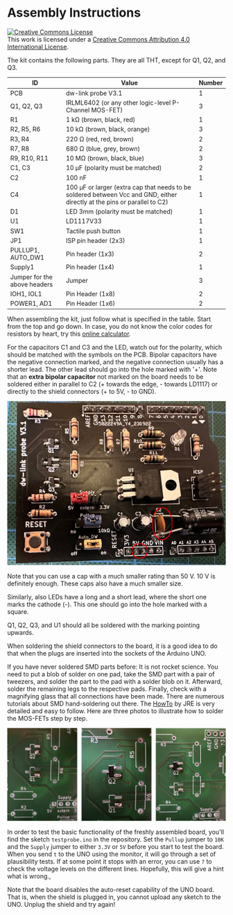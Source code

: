 # Assembly Instructions 

<a rel="license" href="http://creativecommons.org/licenses/by/4.0/"><img alt="Creative Commons License" style="border-width:0" src="https://i.creativecommons.org/l/by/4.0/88x31.png" /></a><br />This work is licensed under a <a rel="license" href="http://creativecommons.org/licenses/by/4.0/">Creative Commons Attribution 4.0 International License</a>.



The kit contains the following parts. They are all THT, except for Q1, Q2, and Q3.

| ID                           | Value                                                        | Number |
| ---------------------------- | ------------------------------------------------------------ | ------ |
| PCB                          | dw-link probe V3.1                                           | 1      |
| Q1, Q2, Q3                   | IRLML6402 (or any other logic-level P-Channel MOS-FET)       | 3      |
| R1                           | 1 kΩ (brown, black, red)                                     | 1      |
| R2, R5, R6                   | 10 kΩ (brown, black, orange)                                 | 3      |
| R3, R4                       | 220 Ω (red, red, brown)                                      | 2      |
| R7, R8                       | 680 Ω (blue, grey, brown)                                    | 2      |
| R9, R10, R11                 | 10 MΩ (brown, black, blue)                                   | 3      |
| C1, C3                       | 10 µF (polarity must be matched)                             | 2      |
| C2                           | 100 nF                                                       | 1      |
| C4                           | 100 µF or larger (extra cap that needs to be soldered between Vcc and GND, either directly at the pins or parallel to C2) | 1      |
| D1                           | LED 3mm (polarity must be matched)                           | 1      |
| U1                           | LD1117V33                                                    | 1      |
| SW1                          | Tactile push button                                          | 1      |
| JP1                          | ISP pin header (2x3)                                         | 1      |
| PULLUP1, AUTO_DW1            | Pin header (1x3)                                             | 2      |
| Supply1                      | Pin header (1x4)                                             | 1      |
| Jumper for the above headers | Jumper                                                       | 3      |
| IOH1, IOL1                   | Pin Header (1x8)                                             | 2      |
| POWER1, AD1                  | Pin Header (1x6)                                             | 2      |

When assembling the kit, just follow what is specified in the table. Start from the top and go down. In case, you do not know the color codes for resistors by heart, try this [online calculator](https://www.allaboutcircuits.com/tools/resistor-color-code-calculator/). 

For the capacitors C1 and C3 and the LED, watch out for the polarity, which should be matched with the symbols on the PCB. Bipolar capacitors have the negative connection marked, and the negative connection usually has a shorter lead. The other lead should go into the hole marked with '+'.  Note that an **extra bipolar capacitor** not marked on the board needs to be soldered either in parallel to C2 (+ towards the edge, - towards LD1117) or directly to the shield connectors (+ to 5V, - to GND).

![extra cap](bipo.jpeg)

Note that you can use a cap with a much smaller rating than 50 V. 10 V is definitely enough. These caps also have a much smaller size.

Similarly, also LEDs have a long and a short lead, where the short one marks the cathode (-). This one should go into the hole marked with a square.

Q1, Q2, Q3, and U1 should all be soldered with the marking pointing upwards.

When soldering the shield connectors to the board, it is a good idea to do that when the plugs are inserted into the sockets of the Arduino UNO. 

If you have never soldered SMD parts before: It is not rocket science. You need to put a blob of solder on one pad, take the SMD part with a pair of tweezers, and solder the part to the pad with a solder blob on it. Afterward, solder the remaining legs to the respective pads. Finally, check with a magnifying glass that all connections have been made. There are numerous tutorials about SMD hand-soldering out there. The [HowTo](https://josepheoff.github.io/posts/howtosolder-11soldersmdpassive) by JRE is very detailed and easy to follow. Here are three photos to illustrate how to solder the MOS-FETs step by step.

![SMD soldering](../docs/pics/SMD-soldering.png)

In order to test the basic functionality of the freshly assembled board, you'll find the sketch `testprobe.ino` in the repository. Set the `Pullup` jumper to `10K` and the `Supply` jumper to either `3.3V` or `5V` before you start to test the board. When you send `t`  to the UNO using the monitor, it will go through a set of plausibility tests. If at some point it stops with an error, you can use `?` to check the voltage levels on the different lines. Hopefully, this will give a hint what is wrong.‚

Note that the board disables the auto-reset capability of the UNO board. That is, when the shield is plugged in, you cannot upload any sketch to the UNO. Unplug the shield and try again! 